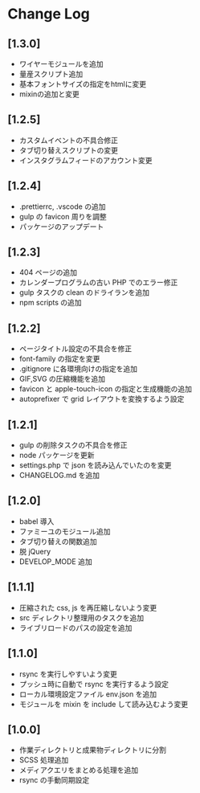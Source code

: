 # Change Log

## [1.3.0]
- ワイヤーモジュールを追加
- 量産スクリプト追加
- 基本フォントサイズの指定をhtmlに変更
- mixinの追加と変更

## [1.2.5]
- カスタムイベントの不具合修正
- タブ切り替えスクリプトの変更
- インスタグラムフィードのアカウント変更

## [1.2.4]
- .prettierrc, .vscode の追加
- gulp の favicon 周りを調整
- パッケージのアップデート

## [1.2.3]
- 404 ページの追加
- カレンダープログラムの古い PHP でのエラー修正
- gulp タスクの clean のドライランを追加
- npm scripts の追加

## [1.2.2]
- ページタイトル設定の不具合を修正
- font-family の指定を変更
- .gitignore に各環境向けの指定を追加
- GIF,SVG の圧縮機能を追加
- favicon と apple-touch-icon の指定と生成機能の追加
- autoprefixer で grid レイアウトを変換するよう設定

## [1.2.1]
- gulp の削除タスクの不具合を修正
- node パッケージを更新
- settings.php で json を読み込んでいたのを変更
- CHANGELOG.md を追加

## [1.2.0]
- babel 導入
- ファミーユのモジュール追加
- タブ切り替えの関数追加
- 脱 jQuery
- DEVELOP_MODE 追加

## [1.1.1]
- 圧縮された css, js を再圧縮しないよう変更
- src ディレクトリ整理用のタスクを追加
- ライブリロードのパスの設定を追加

## [1.1.0]
- rsync を実行しやすいよう変更
- プッシュ時に自動で rsync を実行するよう設定
- ローカル環境設定ファイル env.json を追加
- モジュールを mixin を include して読み込むよう変更

## [1.0.0]
- 作業ディレクトリと成果物ディレクトリに分割
- SCSS 処理追加
- メディアクエリをまとめる処理を追加
- rsync の手動同期設定
